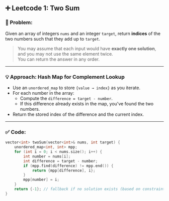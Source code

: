 ## ➕ Leetcode 1: Two Sum

### 📘 Problem:
Given an array of integers `nums` and an integer `target`, return **indices** of the two numbers such that they add up to `target`.

> You may assume that each input would have **exactly one solution**, and you may not use the same element twice.  
> You can return the answer in any order.

---

### 💡 Approach: Hash Map for Complement Lookup

- Use an `unordered_map` to store `{value → index}` as you iterate.
- For each number in the array:
  - Compute the `difference = target - number`.
  - If this difference already exists in the map, you've found the two numbers.
- Return the stored index of the difference and the current index.

---

### ✅ Code:
```cpp
vector<int> twoSum(vector<int>& nums, int target) {
    unordered_map<int, int> mpp;
    for (int i = 0; i < nums.size(); i++) {
        int number = nums[i];
        int difference = target - number;
        if (mpp.find(difference) != mpp.end()) {
            return {mpp[difference], i};
        }
        mpp[number] = i;
    }
    return {-1}; // fallback if no solution exists (based on constraints, this line won't be reached)
}
